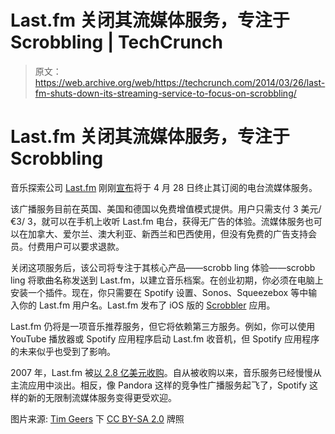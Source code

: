 # Last.fm 关闭其流媒体服务，专注于 Scrobbling | TechCrunch

> 原文：<https://web.archive.org/web/https://techcrunch.com/2014/03/26/last-fm-shuts-down-its-streaming-service-to-focus-on-scrobbling/>

# Last.fm 关闭其流媒体服务，专注于 Scrobbling

音乐探索公司 [Last.fm](https://web.archive.org/web/20230315095323/http://www.last.fm/) 刚刚[宣布](https://web.archive.org/web/20230315095323/http://www.last.fm/forum/21717/_/2226535)将于 4 月 28 日终止其订阅的电台流媒体服务。

该广播服务目前在英国、美国和德国以免费增值模式提供。用户只需支付 3 美元/€3/ 3，就可以在手机上收听 Last.fm 电台，获得无广告的体验。流媒体服务也可以在加拿大、爱尔兰、澳大利亚、新西兰和巴西使用，但没有免费的广告支持会员。付费用户可以要求退款。

关闭这项服务后，该公司将专注于其核心产品——scrobb ling 体验——scrobb ling 将歌曲名称发送到 Last.fm，以建立音乐档案。在创业初期，你必须在电脑上安装一个插件。现在，你只需要在 Spotify 设置、Sonos、Squeezebox 等中输入你的 Last.fm 用户名。Last.fm 发布了 iOS 版的 [Scrobbler](https://web.archive.org/web/20230315095323/http://www.last.fm/hardware/ios) 应用。

Last.fm 仍将是一项音乐推荐服务，但它将依赖第三方服务。例如，你可以使用 YouTube 播放器或 Spotify 应用程序启动 Last.fm 收音机，但 Spotify 应用程序的未来似乎也受到了影响。

2007 年，Last.fm 被[以 2.8 亿美元收购](https://web.archive.org/web/20230315095323/https://techcrunch.com/2007/05/30/cbs-acquires-lastfm-for-280m/)。自从被收购以来，音乐服务已经慢慢从主流应用中淡出。相反，像 Pandora 这样的竞争性广播服务起飞了，Spotify 这样的新的无限制流媒体服务变得更受欢迎。

图片来源: [Tim Geers](https://web.archive.org/web/20230315095323/http://www.flickr.com/photos/timypenburg/4565323887/) 下 [CC BY-SA 2.0](https://web.archive.org/web/20230315095323/https://creativecommons.org/licenses/by-sa/2.0/) 牌照
